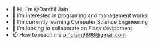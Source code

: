 - 👋 Hi, I’m @Darshil Jain
- 👀 I’m interested in programing and management works
- 🌱 I’m currently learning Computer Science Engineering 
- 💞️ I’m looking to collaborate on Flask devlpoment
- 📫 How to reach me pihujain9898@gmail.com

<!---
pihujain9898/pihujain9898 is a ✨ special ✨ repository because its `README.md` (this file) appears on your GitHub profile.
You can click the Preview link to take a look at your changes.
--->
